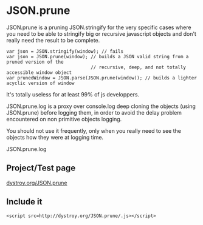 JSON.prune
==========

JSON.prune is a pruning JSON.stringify for the very specific cases where you need to be able to stringify big or recursive javascript objects and don't really need the result to be complete.

    var json = JSON.stringify(window); // fails
    var json = JSON.prune(window); // builds a JSON valid string from a pruned version of the
                                   // recursive, deep, and not totally accessible window object
    var prunedWindow = JSON.parse(JSON.prune(window)); // builds a lighter acyclic version of window

It's totally useless for at least 99% of js developpers.

JSON.prune.log is a proxy over console.log deep cloning the objects (using JSON.prune) before logging them, in order to avoid the delay problem encountered on non primitive objects logging.

You should not use it frequently, only when you really need to see the objects how they were at logging time.

JSON.prune.log

Project/Test page
-----------------

[dystroy.org/JSON.prune](http://dystroy.org/JSON.prune)

Include it
----------

	<script src=http://dystroy.org/JSON.prune/.js></script>
